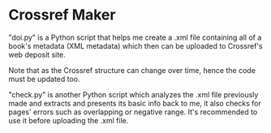 # Crossref Maker
"doi.py" is a Python script that helps me create a .xml file containing all of a book's metadata (XML metadata) which then can be uploaded to Crossref's web deposit site.

Note that as the Crossref structure can change over time, hence the code must be updated too.

"check.py" is another Python script which analyzes the .xml file previously made and extracts and presents its basic info back to me, it also checks for pages' errors such as overlapping or negative range. It's recommended to use it before uploading the .xml file.
